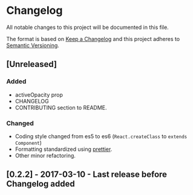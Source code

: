 # Changelog
All notable changes to this project will be documented in this file.

The format is based on [Keep a Changelog](http://keepachangelog.com/en/1.0.0/)
and this project adheres to [Semantic Versioning](http://semver.org/spec/v2.0.0.html).

## [Unreleased]
### Added
- activeOpacity prop
- CHANGELOG
- CONTRIBUTING section to README.

### Changed
- Coding style changed from es5 to es6 (`React.createClass` to `extends Component`)
- Formatting standardized using [prettier](http://jlongster.com/A-Prettier-Formatter).
- Other minor refactoring.


## [0.2.2] - 2017-03-10 - Last release before Changelog added
